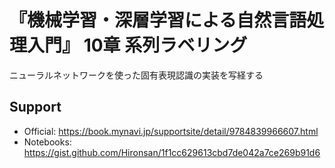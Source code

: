 # 『機械学習・深層学習による自然言語処理入門』 10章 系列ラベリング

ニューラルネットワークを使った固有表現認識の実装を写経する

## Support

- Official: https://book.mynavi.jp/supportsite/detail/9784839966607.html
- Notebooks: https://gist.github.com/Hironsan/1f1cc629613cbd7de042a7ce269b91d6
